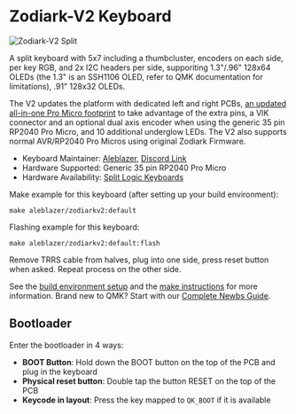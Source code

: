# Zodiark-V2 Keyboard

![Zodiark-V2 Split](https://i.imgur.com/49O8aowl.jpg)

A split keyboard with 5x7 including a thumbcluster, encoders on each side, per key RGB, and 2x I2C headers per side, supporiting 1.3"/.96" 128x64 OLEDs (the 1.3" is an SSH1106 OLED, refer to QMK documentation for limitations), .91" 128x32 OLEDs.

The V2 updates the platform with dedicated left and right PCBs, [an updated all-in-one Pro Micro footprint](https://github.com/Aleblazer/TheOneProMicro) to take advantage of the extra pins, a VIK connector and an optional dual axis encoder when using the generic 35 pin RP2040 Pro Micro, and 10 additional underglow LEDs. The V2 also supports normal AVR/RP2040 Pro Micros using original Zodiark Firmware.

* Keyboard Maintainer: [Aleblazer](https://github.com/Aleblazer/), [Discord Link](https://discord.gg/BCSbXwskVt)
* Hardware Supported: Generic 35 pin RP2040 Pro Micro
* Hardware Availability: [Split Logic Keyboards](https://www.splitlogic.xyz/shop/pcb-kit/p/zodiark-7fyc5)

Make example for this keyboard (after setting up your build environment):

    make aleblazer/zodiarkv2:default

Flashing example for this keyboard:

    make aleblazer/zodiarkv2:default:flash

Remove TRRS cable from halves, plug into one side, press reset button when asked. Repeat process on the other side.

See the [build environment setup](https://docs.qmk.fm/#/getting_started_build_tools) and the [make instructions](https://docs.qmk.fm/#/getting_started_make_guide) for more information. Brand new to QMK? Start with our [Complete Newbs Guide](https://docs.qmk.fm/#/newbs).

## Bootloader

Enter the bootloader in 4 ways:

* **BOOT Button**: Hold down the BOOT button on the top of the PCB and plug in the keyboard 
* **Physical reset button**: Double tap the button RESET on the top of the PCB
* **Keycode in layout**: Press the key mapped to `QK_BOOT` if it is available
